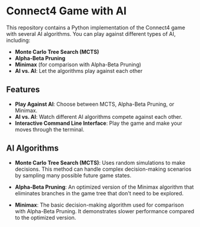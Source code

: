 # Connect4 Game with AI

This repository contains a Python implementation of the Connect4 game with several AI algorithms. You can play against different types of AI, including:

- **Monte Carlo Tree Search (MCTS)**
- **Alpha-Beta Pruning**
- **Minimax** (for comparison with Alpha-Beta Pruning)
- **AI vs. AI**: Let the algorithms play against each other

## Features

- **Play Against AI**: Choose between MCTS, Alpha-Beta Pruning, or Minimax.
- **AI vs. AI**: Watch different AI algorithms compete against each other.
- **Interactive Command Line Interface**: Play the game and make your moves through the terminal.


## AI Algorithms
- **Monte Carlo Tree Search (MCTS)**: Uses random simulations to make decisions. This method can handle complex decision-making scenarios by sampling many possible future game states.

- **Alpha-Beta Pruning**: An optimized version of the Minimax algorithm that eliminates branches in the game tree that don't need to be explored.

- **Minimax**: The basic decision-making algorithm used for comparison with Alpha-Beta Pruning. It demonstrates slower performance compared to the optimized version.
